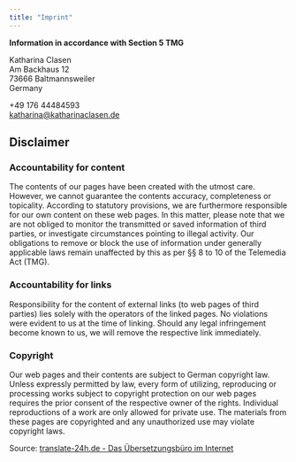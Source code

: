 ```yaml
---
title: "Imprint"
---
```


**Information in accordance with Section 5 TMG**

Katharina Clasen  
Am Backhaus 12  
73666 Baltmannsweiler  
Germany

+49 176 44484593  
katharina@katharinaclasen.de

## Disclaimer

### Accountability for content

The contents of our pages have been created with the utmost care. However, we cannot guarantee the contents accuracy, completeness or topicality. According to statutory provisions, we are furthermore responsible for our own content on these web pages. In this matter, please note that we are not obliged to monitor the transmitted or saved information of third parties, or investigate circumstances pointing to illegal activity. Our obligations to remove or block the use of information under generally applicable laws remain unaffected by this as per §§ 8 to 10 of the Telemedia Act (TMG).

### Accountability for links

Responsibility for the content of external links (to web pages of third parties) lies solely with the operators of the linked pages. No violations were evident to us at the time of linking. Should any legal infringement become known to us, we will remove the respective link immediately.

### Copyright

Our web pages and their contents are subject to German copyright law. Unless expressly permitted by law, every form of utilizing, reproducing or processing works subject to copyright protection on our web pages requires the prior consent of the respective owner of the rights. Individual reproductions of a work are only allowed for private use. The materials from these pages are copyrighted and any unauthorized use may violate copyright laws.

Source: [translate-24h.de - Das Übersetzungsbüro im Internet](https://translate-24h.de)
